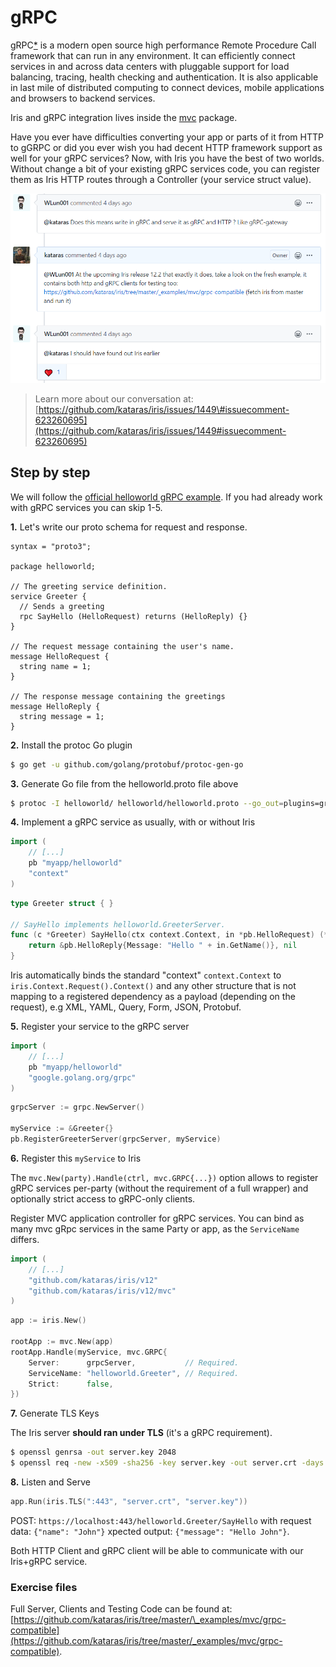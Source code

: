 # gRPC

gRPC[\*](https://grpc.io/) is a modern open source high performance Remote Procedure Call framework that can run in any environment. It can efficiently connect services in and across data centers with pluggable support for load balancing, tracing, health checking and authentication. It is also applicable in last mile of distributed computing to connect devices, mobile applications and browsers to backend services.

Iris and gRPC integration lives inside the [mvc](https://github.com/kataras/iris/tree/master/mvc) package.

Have you ever have difficulties converting your app or parts of it from HTTP to gGRPC or did you ever wish you had decent HTTP framework support as well for your gRPC services? Now, with Iris you have the best of two worlds. Without change a bit of your existing gRPC services code, you can register them as Iris HTTP routes through a Controller (your service struct value).

![\_assets/grpc-compatible-question.png](../.gitbook/assets/grpc-compatible-question.png)

> Learn more about our conversation at: [https://github.com/kataras/iris/issues/1449\#issuecomment-623260695](https://github.com/kataras/iris/issues/1449#issuecomment-623260695)

## Step by step

We will follow the [official helloworld gRPC example](https://github.com/grpc/grpc-go/tree/master/examples/helloworld). If you had already work with gRPC services you can skip 1-5.

**1.** Let's write our proto schema for request and response.

```text
syntax = "proto3";

package helloworld;

// The greeting service definition.
service Greeter {
  // Sends a greeting
  rpc SayHello (HelloRequest) returns (HelloReply) {}
}

// The request message containing the user's name.
message HelloRequest {
  string name = 1;
}

// The response message containing the greetings
message HelloReply {
  string message = 1;
}
```

**2.** Install the protoc Go plugin

```bash
$ go get -u github.com/golang/protobuf/protoc-gen-go
```

**3.** Generate Go file from the helloworld.proto file above

```bash
$ protoc -I helloworld/ helloworld/helloworld.proto --go_out=plugins=grpc:helloworld
```

**4.** Implement a gRPC service as usually, with or without Iris

```go
import (
    // [...]
    pb "myapp/helloworld"
    "context"
)
```

```go
type Greeter struct { }

// SayHello implements helloworld.GreeterServer.
func (c *Greeter) SayHello(ctx context.Context, in *pb.HelloRequest) (*pb.HelloReply, error) {
    return &pb.HelloReply{Message: "Hello " + in.GetName()}, nil
}
```

Iris automatically binds the standard "context" `context.Context` to `iris.Context.Request().Context()` and any other structure that is not mapping to a registered dependency as a payload (depending on the request), e.g XML, YAML, Query, Form, JSON, Protobuf.

**5.** Register your service to the gRPC server

```go
import (
    // [...]
    pb "myapp/helloworld"
    "google.golang.org/grpc"
)
```

```go
grpcServer := grpc.NewServer()

myService := &Greeter{}
pb.RegisterGreeterServer(grpcServer, myService)
```

**6.** Register this `myService` to Iris

The `mvc.New(party).Handle(ctrl, mvc.GRPC{...})` option allows to register gRPC services per-party (without the requirement of a full wrapper) and optionally strict access to gRPC-only clients.

Register MVC application controller for gRPC services. You can bind as many mvc gRpc services in the same Party or app, as the `ServiceName` differs.

```go
import (
    // [...]
    "github.com/kataras/iris/v12"
    "github.com/kataras/iris/v12/mvc"
)
```

```go
app := iris.New()

rootApp := mvc.New(app)
rootApp.Handle(myService, mvc.GRPC{
    Server:      grpcServer,           // Required.
    ServiceName: "helloworld.Greeter", // Required.
    Strict:      false,
})
```

**7.** Generate TLS Keys

The Iris server **should ran under TLS** (it's a gRPC requirement).

```bash
$ openssl genrsa -out server.key 2048
$ openssl req -new -x509 -sha256 -key server.key -out server.crt -days 3650
```

**8.** Listen and Serve

```go
app.Run(iris.TLS(":443", "server.crt", "server.key"))
```

POST: `https://localhost:443/helloworld.Greeter/SayHello` with request data: `{"name": "John"}` xpected output: `{"message": "Hello John"}`.

Both HTTP Client and gRPC client will be able to communicate with our Iris+gRPC service.

### Exercise files

Full Server, Clients and Testing Code can be found at: [https://github.com/kataras/iris/tree/master/\_examples/mvc/grpc-compatible](https://github.com/kataras/iris/tree/master/_examples/mvc/grpc-compatible).


